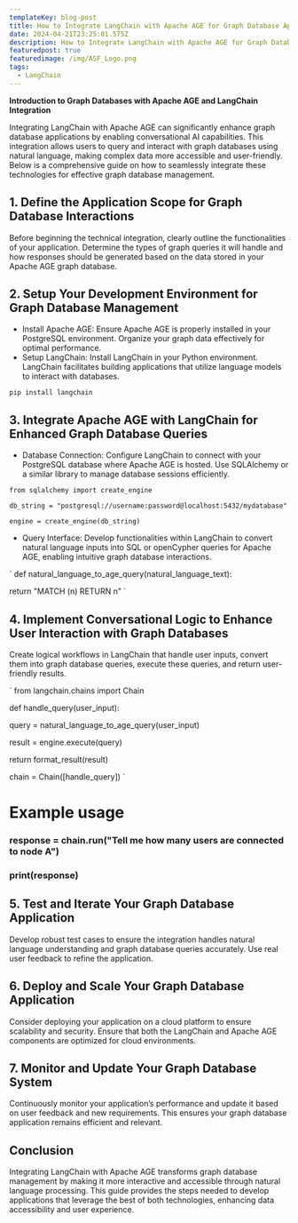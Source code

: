 ```yaml
---
templateKey: blog-post
title: How to Integrate LangChain with Apache AGE for Graph Database Applications
date: 2024-04-21T23:25:01.575Z
description: How to Integrate LangChain with Apache AGE for Graph Database Applications
featuredpost: true
featuredimage: /img/ASF_Logo.png
tags:
  - LangChain
---
```

<!--StartFragment-->

**Introduction to Graph Databases with Apache AGE and LangChain Integration**

<!--EndFragment-->

<!--StartFragment-->

Integrating LangChain with Apache AGE can significantly enhance graph database applications by enabling conversational AI capabilities. This integration allows users to query and interact with graph databases using natural language, making complex data more accessible and user-friendly. Below is a comprehensive guide on how to seamlessly integrate these technologies for effective graph database management.

## 1. Define the Application Scope for Graph Database Interactions

Before beginning the technical integration, clearly outline the functionalities of your application. Determine the types of graph queries it will handle and how responses should be generated based on the data stored in your Apache AGE graph database.

## 2. Setup Your Development Environment for Graph Database Management

* Install Apache AGE: Ensure Apache AGE is properly installed in your PostgreSQL environment. Organize your graph data effectively for optimal performance.
* Setup LangChain: Install LangChain in your Python environment. LangChain facilitates building applications that utilize language models to interact with databases.

```
pip install langchain
```

## 3. Integrate Apache AGE with LangChain for Enhanced Graph Database Queries

* Database Connection: Configure LangChain to connect with your PostgreSQL database where Apache AGE is hosted. Use SQLAlchemy or a similar library to manage database sessions efficiently.

```
from sqlalchemy import create_engine

db_string = "postgresql://username:password@localhost:5432/mydatabase"

engine = create_engine(db_string)
```

* Query Interface: Develop functionalities within LangChain to convert natural language inputs into SQL or openCypher queries for Apache AGE, enabling intuitive graph database interactions.

`﻿
def natural_language_to_age_query(natural_language_text):

return "MATCH (n) RETURN n"
`﻿

## 4. Implement Conversational Logic to Enhance User Interaction with Graph Databases

Create logical workflows in LangChain that handle user inputs, convert them into graph database queries, execute these queries, and return user-friendly results.

`﻿
from langchain.chains import Chain

def handle_query(user_input):

query = natural_language_to_age_query(user_input)

result = engine.execute(query)

return format_result(result)

chain = Chain(\[handle_query])
`﻿

# Example usage

### response = chain.run("Tell me how many users are connected to node A")

### print(response)

## 5. Test and Iterate Your Graph Database Application

Develop robust test cases to ensure the integration handles natural language understanding and graph database queries accurately. Use real user feedback to refine the application.

## 6. Deploy and Scale Your Graph Database Application

Consider deploying your application on a cloud platform to ensure scalability and security. Ensure that both the LangChain and Apache AGE components are optimized for cloud environments.

## 7. Monitor and Update Your Graph Database System

Continuously monitor your application’s performance and update it based on user feedback and new requirements. This ensures your graph database application remains efficient and relevant.

## Conclusion

Integrating LangChain with Apache AGE transforms graph database management by making it more interactive and accessible through natural language processing. This guide provides the steps needed to develop applications that leverage the best of both technologies, enhancing data accessibility and user experience.

<!--EndFragment-->